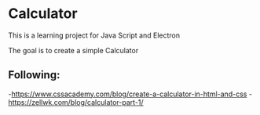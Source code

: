 # Calculator

This is a learning project for Java Script and Electron

The goal is to create a simple Calculator

## Following:

-https://www.cssacademy.com/blog/create-a-calculator-in-html-and-css -https://zellwk.com/blog/calculator-part-1/
